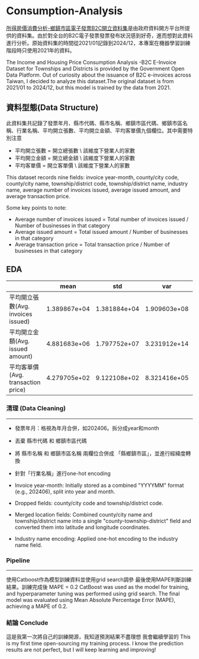 # Consumption-Analysis
[所得房價消費分析-鄉鎮市區電子發票B2C開立資料集](https://data.gov.tw/dataset/36862)是由政府資料開方平台所提供的資料集。由於對全台的B2C電子發票發票發布狀況感到好奇，進而想對此資料進行分析。原始資料集的時間從2021/01記錄到2024/12，本專案在機器學習訓練階段時只使用2021年的資料。

The Income and Housing Price Consumption Analysis -B2C E-Invoice Dataset for Townships and Districts is provided by the Government Open Data Platform. Out of curiosity about the issuance of B2C e-invoices across Taiwan, I decided to analyze this dataset.The original dataset is from 2021/01 to 2024/12, but this model is trained by the data from 2021.

## 資料型態(Data Structure)
此資料集共記錄了發票年月、縣市代碼、縣市名稱、鄉鎮市區代碼、鄉鎮市區名稱、行業名稱、平均開立張數、平均開立金額、平均客單價九個欄位。其中需要特別注意

* 平均開立張數 = 開立總張數 \ 該維度下營業人的家數
* 平均開立金額 = 開立總金額 \ 該維度下營業人的家數
* 平均客單價 = 開立客單價 \ 該維度下營業人的家數

This dataset records nine fields: invoice year-month, county/city code, county/city name, township/district code, township/district name, industry name, average number of invoices issued, average issued amount, and average transaction price.

Some key points to note:

* Average number of invoices issued = Total number of invoices issued / Number of businesses in that category
* Average issued amount = Total issued amount / Number of businesses in that category
* Average transaction price = Total transaction price / Number of businesses in that category



## EDA
|                | mean         | std          | var          | min   | max       |
|----------------|--------------|--------------|--------------|-------|-----------|
| 平均開立張數(Avg. invoices issued)   | 1.389867e+04 | 1.381884e+04 | 1.909603e+08 | 16    | 309155    |
| 平均開立金額(Avg. issued amount)   | 4.881683e+06 | 1.797752e+07 | 3.231912e+14 | 33590 | 542486725 |
| 平均客單價(Avg. transaction price)     | 4.279705e+02 | 9.122108e+02 | 8.321416e+05 | 61    | 48869     |


### 清理 (Data Cleaning)
---
* 發票年月：格視為年月合併，如202406。拆分成year和month
* 丟棄 縣市代碼 和 鄉鎮市區代碼
* 將 縣市名稱 和 鄉鎮市區名稱 兩欄位合併成 「縣鄉鎮市區」，並進行經緯度轉換
* 針對「行業名稱」進行one-hot encoding

* Invoice year-month: Initially stored as a combined "YYYYMM" format (e.g., 202406), split into year and month.
* Dropped fields: county/city code and township/district code.
* Merged location fields: Combined county/city name and township/district name into a single "county-township-district" field and converted them into latitude and longitude coordinates.
* Industry name encoding: Applied one-hot encoding to the industry name field.

### Pipeline
---
使用Catboost作為模型訓練資料並使用grid search調參
最後使用MAPE判斷訓練結果。訓練完成後 MAPE = 0.2
CatBoost was used as the model for training, and hyperparameter tuning was performed using grid search.
The final model was evaluated using Mean Absolute Percentage Error (MAPE), achieving a MAPE of 0.2.

### 結論 Conclude
這是我第一次將自己的訓練開源，我知道預測結果不盡理想
我會繼續學習的
This is my first time open-sourcing my training process. I know the prediction results are not perfect, but I will keep learning and improving!
